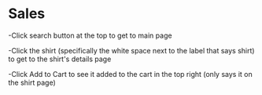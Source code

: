 # Sales
-Click search button at the top to get to main page

-Click the shirt (specifically the white space next to the label that says shirt) to get to the shirt's details page

-Click Add to Cart to see it added to the cart in the top right (only says it on the shirt page)
